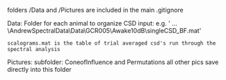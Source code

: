 folders /Data and /Pictures are included in the main .gitignore


Data: 
	Folder for each animal to organize CSD input:
	e.g. ' ... \AndrewSpectralData\Data\GCR005\Awake10dB\singleCSD_BF.mat' 

	scalograms.mat is the table of trial averaged csd's run through the spectral analysis
	
Pictures:
	subfolder: ConeofInfluence and Permutations
	all other pics save directly into this folder